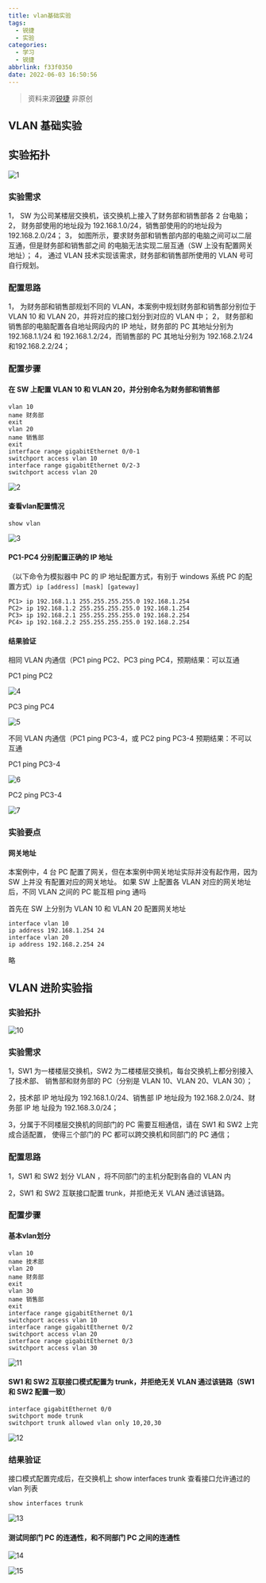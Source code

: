 ```yaml
---
title: vlan基础实验
tags:
  - 锐捷
  - 实验
categories:
  - 学习
  - 锐捷
abbrlink: f33f0350
date: 2022-06-03 16:50:56
---
```


<div class="danger">

>  资料来源[锐捷](https://talent.ruijie.com.cn/certification/profession/)
>  非原创

</div>





## VLAN 基础实验

## 实验拓扑

![1](https://luren-1310495826.cos.ap-beijing.myqcloud.com/blog/Ruijie/20220603163906.png)

### 实验需求

1， SW 为公司某楼层交换机，该交换机上接入了财务部和销售部各 2 台电脑；
2， 财务部使用的地址段为 192.168.1.0/24，销售部使用的的地址段为 192.168.2.0/24；
3， 如图所示，要求财务部和销售部内部的电脑之间可以二层互通，但是财务部和销售部之间
的电脑无法实现二层互通（SW 上没有配置网关地址）；
4， 通过 VLAN 技术实现该需求，财务部和销售部所使用的 VLAN 号可自行规划。

### 配置思路

1， 为财务部和销售部规划不同的 VLAN，本案例中规划财务部和销售部分别位于 VLAN 10
和 VLAN 20，并将对应的接口划分到对应的 VLAN 中；
2， 财务部和销售部的电脑配置各自地址网段内的 IP 地址，财务部的 PC 其地址分别为
192.168.1.1/24 和 192.168.1.2/24，而销售部的 PC 其地址分别为 192.168.2.1/24 和192.168.2.2/24；



### 配置步骤

#### 在 SW 上配置 VLAN 10 和 VLAN 20，并分别命名为财务部和销售部

```
vlan 10
name 财务部
exit
vlan 20
name 销售部
exit
interface range gigabitEthernet 0/0-1
switchport access vlan 10
interface range gigabitEthernet 0/2-3
switchport access vlan 20
```

![2](https://luren-1310495826.cos.ap-beijing.myqcloud.com/blog/Ruijie/20220603163909.png)



#### 查看vlan配置情况

```
show vlan
```

![3](https://luren-1310495826.cos.ap-beijing.myqcloud.com/blog/Ruijie/20220603164711.png)



#### PC1-PC4 分别配置正确的 IP 地址

（以下命令为模拟器中 PC 的 IP 地址配置方式，有别于 windows 系统 PC 的配置方式）`ip [address] [mask] [gateway]`



```
PC1> ip 192.168.1.1 255.255.255.255.0 192.168.1.254
PC2> ip 192.168.1.2 255.255.255.255.0 192.168.1.254
PC3> ip 192.168.2.1 255.255.255.255.0 192.168.2.254
PC4> ip 192.168.2.2 255.255.255.255.0 192.168.2.254
```

#### 结果验证

相同 VLAN 内通信（PC1 ping PC2、PC3 ping PC4，预期结果：可以互通

PC1 ping PC2

![4](https://luren-1310495826.cos.ap-beijing.myqcloud.com/blog/Ruijie/20220603164713.png)

PC3 ping PC4

![5](https://luren-1310495826.cos.ap-beijing.myqcloud.com/blog/Ruijie/20220603164715.png)



不同 VLAN 内通信（PC1 ping PC3-4，或 PC2 ping PC3-4 预期结果：不可以互通

PC1 ping PC3-4

![6](https://luren-1310495826.cos.ap-beijing.myqcloud.com/blog/Ruijie/20220603164717.png)

 PC2 ping PC3-4 

![7](https://luren-1310495826.cos.ap-beijing.myqcloud.com/blog/Ruijie/20220603164718.png)





### 实验要点

#### 网关地址

本案例中，4 台 PC 配置了网关，但在本案例中网关地址实际并没有起作用，因为 SW 上并没
有配置对应的网关地址。
如果 SW 上配置各 VLAN 对应的网关地址后，不同 VLAN 之间的 PC 能互相 ping 通吗

 首先在 SW 上分别为 VLAN 10 和 VLAN 20 配置网关地址

```
interface vlan 10
ip address 192.168.1.254 24
interface vlan 20
ip address 192.168.2.254 24
```



略





## VLAN 进阶实验指



### 实验拓扑

![10](https://luren-1310495826.cos.ap-beijing.myqcloud.com/blog/Ruijie/20220603164721.png)



### 实验需求

1，SW1 为一楼楼层交换机，SW2 为二楼楼层交换机，每台交换机上都分别接入了技术部、 销售部和财务部的 PC（分别是 VLAN 10、VLAN 20、VLAN 30）； 

2，技术部 IP 地址段为 192.168.1.0/24、销售部 IP 地址段为 192.168.2.0/24、财务部 IP 地 址段为 192.168.3.0/24；

 3，分属于不同楼层交换机的同部门的 PC 需要互相通信，请在 SW1 和 SW2 上完成合适配置， 使得三个部门的 PC 都可以跨交换机和同部门的 PC 通信； 

###  配置思路 

1，SW1 和 SW2 划分 VLAN ，将不同部门的主机分配到各自的 VLAN 内 

2，SW1 和 SW2 互联接口配置 trunk，并拒绝无关 VLAN 通过该链路。 

###  配置步骤

#### 基本vlan划分

```
vlan 10
name 技术部
vlan 20
name 财务部
exit
vlan 30
name 销售部
exit
interface range gigabitEthernet 0/1
switchport access vlan 10
interface range gigabitEthernet 0/2
switchport access vlan 20
interface range gigabitEthernet 0/3
switchport access vlan 30
```



![11](https://luren-1310495826.cos.ap-beijing.myqcloud.com/blog/Ruijie/20220603164725.png)





#### SW1 和 SW2 互联接口模式配置为 trunk，并拒绝无关 VLAN 通过该链路（SW1 和 SW2 配置一致）

```
interface gigabitEthernet 0/0
switchport mode trunk
switchport trunk allowed vlan only 10,20,30
```

![12](https://luren-1310495826.cos.ap-beijing.myqcloud.com/blog/Ruijie/20220603164729.png)





###  结果验证

接口模式配置完成后，在交换机上 show interfaces trunk 查看接口允许通过的 vlan 列表

 ```
show interfaces trunk
 ```



![13](https://luren-1310495826.cos.ap-beijing.myqcloud.com/blog/Ruijie/20220603164730.png)



#### 测试同部门 PC 的连通性，和不同部门 PC 之间的连通性



![14](https://luren-1310495826.cos.ap-beijing.myqcloud.com/blog/Ruijie/20220603164732.png)



![15](https://luren-1310495826.cos.ap-beijing.myqcloud.com/blog/Ruijie/20220603164733.png)
